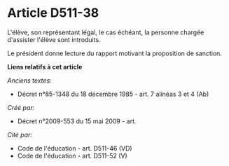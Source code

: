 # Article D511-38

L'élève, son représentant légal, le cas échéant, la personne chargée d'assister l'élève sont introduits.

Le président donne lecture du rapport motivant la proposition de sanction.

**Liens relatifs à cet article**

_Anciens textes_:

  - Décret n°85-1348 du 18 décembre 1985 - art. 7 alinéas 3 et 4 (Ab)

_Créé par_:

  - Décret n°2009-553 du 15 mai 2009 - art.

_Cité par_:

  - Code de l'éducation - art. D511-46 (VD)
  - Code de l'éducation - art. D511-52 (V)
